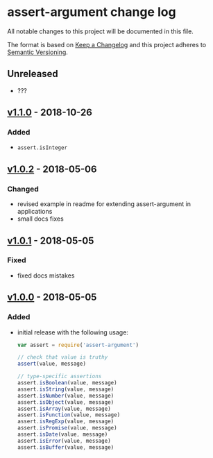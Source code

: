 # assert-argument change log

All notable changes to this project will be documented in this file.

The format is based on [Keep a Changelog](http://keepachangelog.com/) and this project adheres to [Semantic Versioning](http://semver.org/).

## Unreleased

* ???

## [v1.1.0] - 2018-10-26

### Added
- `assert.isInteger`

## [v1.0.2] - 2018-05-06

### Changed
- revised example in readme for extending assert-argument in applications
- small docs fixes

## [v1.0.1] - 2018-05-05

### Fixed
- fixed docs mistakes

## [v1.0.0] - 2018-05-05

### Added
- initial release with the following usage:
  ```js
  var assert = require('assert-argument')

  // check that value is truthy
  assert(value, message)

  // type-specific assertions
  assert.isBoolean(value, message)
  assert.isString(value, message)
  assert.isNumber(value, message)
  assert.isObject(value, message)
  assert.isArray(value, message)
  assert.isFunction(value, message)
  assert.isRegExp(value, message)
  assert.isPromise(value, message)
  assert.isDate(value, message)
  assert.isError(value, message)
  assert.isBuffer(value, message)
  ```

[v1.1.0]: https://github.com/sethvincent/assert-argument/compare/v1.0.2...v1.1.0
[v1.0.2]: https://github.com/sethvincent/assert-argument/compare/v1.0.1...v1.0.2
[v1.0.1]: https://github.com/sethvincent/assert-argument/compare/v1.0.0...v1.0.1
[v1.0.0]: https://github.com/sethvincent/assert-argument/tree/v1.0.0

